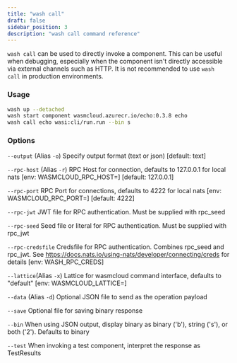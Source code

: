 ```yaml
---
title: "wash call"
draft: false
sidebar_position: 3
description: "wash call command reference"
--- 
```


`wash call` can be used to directly invoke a component. This can be useful when debugging, especially when the component isn't directly accessible via external channels such as HTTP. It is not recommended to use `wash call` in production environments.

### Usage

```bash
wash up --detached
wash start component wasmcloud.azurecr.io/echo:0.3.8 echo
wash call echo wasi:cli/run.run --bin s
```

### Options

`--output` (Alias `-o`) Specify output format (text or json) [default: text]

`--rpc-host` (Alias `-r`) RPC Host for connection, defaults to 127.0.0.1 for local nats [env: WASMCLOUD_RPC_HOST=] [default: 127.0.0.1]

`--rpc-port` RPC Port for connections, defaults to 4222 for local nats [env: WASMCLOUD_RPC_PORT=] [default: 4222]

`--rpc-jwt` JWT file for RPC authentication. Must be supplied with rpc_seed

`--rpc-seed` Seed file or literal for RPC authentication. Must be supplied with rpc_jwt

`--rpc-credsfile` Credsfile for RPC authentication. Combines rpc_seed and rpc_jwt. See https://docs.nats.io/using-nats/developer/connecting/creds for details [env: WASH_RPC_CREDS]

`--lattice`(Alias `-x`) Lattice for wasmcloud command interface, defaults to "default" [env: WASMCLOUD_LATTICE=]

`--data` (Alias `-d`) Optional JSON file to send as the operation payload

`--save` Optional file for saving binary response

`--bin` When using JSON output, display binary as binary ('b'), string ('s'), or both ('2'). Defaults to binary

`--test` When invoking a test component, interpret the response as TestResults
